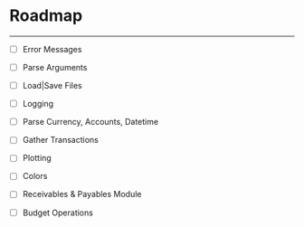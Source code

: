 
# Roadmap

---

- [ ] Error Messages
- [ ] Parse Arguments
- [ ] Load|Save Files
- [ ] Logging
- [ ] Parse Currency, Accounts, Datetime
- [ ] Gather Transactions
- [ ] Plotting
- [ ] Colors
- [ ] Receivables & Payables Module
- [ ] Budget Operations


